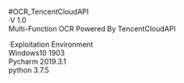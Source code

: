 #OCR_TencentCloudAPI    
·V 1.0    
Multi-Function OCR Powered By TencentCloudAPI   

·Exploitation Environment    
Windows10 1903    
Pycharm 2019.3.1    
python 3.7.5    
